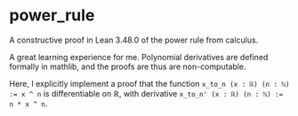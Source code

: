 # power_rule
A constructive proof in Lean 3.48.0 of the power rule from calculus.

A great learning experience for me. Polynomial derivatives are defined formally in mathlib, and the proofs are thus are non-computable.

Here, I explicitly implement a proof that the function ```x_to_n (x : ℝ) (n : ℕ) := x ^ n``` is differentiable on ℝ, 
with derivative ```x_to_n' (x : ℝ) (n : ℕ) := n * x ^ n```.
